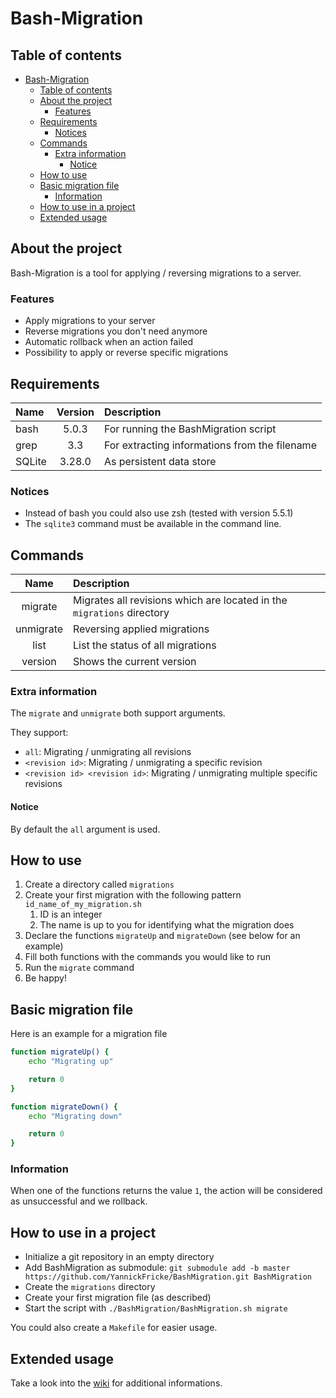 # Bash-Migration

## Table of contents

- [Bash-Migration](#Bash-Migration)
  - [Table of contents](#Table-of-contents)
  - [About the project](#About-the-project)
    - [Features](#Features)
  - [Requirements](#Requirements)
    - [Notices](#Notices)
  - [Commands](#Commands)
    - [Extra information](#Extra-information)
      - [Notice](#Notice)
  - [How to use](#How-to-use)
  - [Basic migration file](#Basic-migration-file)
    - [Information](#Information)
  - [How to use in a project](#How-to-use-in-a-project)
  - [Extended usage](#Extended-usage)

## About the project

Bash-Migration is a tool for applying / reversing migrations to a server.

### Features

- Apply migrations to your server
- Reverse migrations you don't need anymore
- Automatic rollback when an action failed
- Possibility to apply or reverse specific migrations

## Requirements

| Name   | Version | Description                                   |
| :----- | :-----: | :-------------------------------------------- |
| bash   |  5.0.3  | For running the BashMigration script          |
| grep   |   3.3   | For extracting informations from the filename |
| SQLite | 3.28.0  | As persistent data store                      |

### Notices

- Instead of bash you could also use zsh (tested with version 5.5.1)
- The `sqlite3` command must be available in the command line.

## Commands

|   Name    | Description                                                            |
| :-------: | :--------------------------------------------------------------------- |
|  migrate  | Migrates all revisions which are located in the `migrations` directory |
| unmigrate | Reversing applied migrations                                           |
|   list    | List the status of all migrations                                      |
|  version  | Shows the current version                                              |

### Extra information

The `migrate` and `unmigrate` both support arguments.

They support:

- `all`: Migrating / unmigrating all revisions
- `<revision id>`: Migrating / unmigrating a specific revision
- `<revision id> <revision id>`: Migrating / unmigrating multiple specific revisions

#### Notice

By default the `all` argument is used.

## How to use

1. Create a directory called `migrations`
2. Create your first migration with the following pattern `id_name_of_my_migration.sh`
   1. ID is an integer
   2. The name is up to you for identifying what the migration does
3. Declare the functions `migrateUp` and `migrateDown` (see below for an example)
4. Fill both functions with the commands you would like to run
5. Run the `migrate` command
6. Be happy!

## Basic migration file

Here is an example for a migration file

```bash
function migrateUp() {
    echo "Migrating up"

    return 0
}

function migrateDown() {
    echo "Migrating down"

    return 0
}
```

### Information

When one of the functions returns the value `1`, the action will be considered as unsuccessful and we rollback.

## How to use in a project

- Initialize a git repository in an empty directory
- Add BashMigration as submodule: `git submodule add -b master https://github.com/YannickFricke/BashMigration.git BashMigration`
- Create the `migrations` directory
- Create your first migration file (as described)
- Start the script with `./BashMigration/BashMigration.sh migrate`

You could also create a `Makefile` for easier usage.

## Extended usage

Take a look into the [wiki](https://github.com/YannickFricke/BashMigration/wiki) for additional informations.
